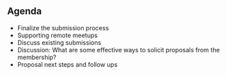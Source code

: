 ## Agenda

* Finalize the submission process
* Supporting remote meetups
* Discuss existing submissions
* Discussion: What are some effective ways to solicit proposals from the membership?
* Proposal next steps and follow ups
